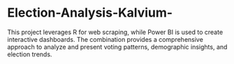 # Election-Analysis-Kalvium-
This project leverages R for web scraping, while Power BI is used to create interactive dashboards. The combination provides a comprehensive approach to analyze and present voting patterns, demographic insights, and election trends.
